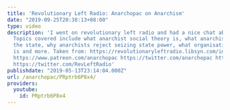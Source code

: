 ```yaml
---
title: 'Revolutionary Left Radio: Anarchopac on Anarchism'
date: "2019-09-25T20:38:13+08:00"
type: video
description: 'I went on revolutionary left radio and had a nice chat about anarchism.
  Topics covered include what anarchist social theory is, what anarchists mean by
  the state, why anarchists reject seizing state power, what organisational dualism
  is and more. Taken from: https://revolutionaryleftradio.libsyn.com/in-dialogue-with-anarchism-anarchopac
  https://www.patreon.com/anarchopac https://twitter.com/anarchopac https://www.patreon.com/RevLeftRadio
  https://twitter.com/RevLeftRadio'
publishdate: "2019-05-13T23:14:04.000Z"
url: /anarchopac/PRptrb6P8x4/
providers:
  youtube:
    id: PRptrb6P8x4
---
```

